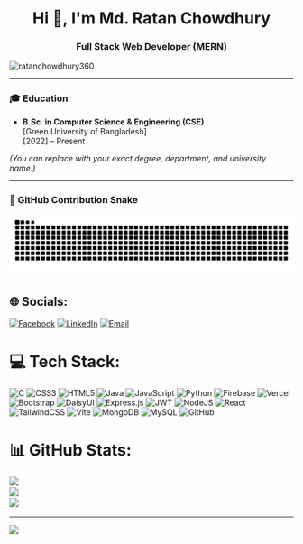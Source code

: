 <h1 align="center">Hi 👋, I'm Md. Ratan Chowdhury</h1>
<h3 align="center">Full Stack Web Developer (MERN)</h3>

<p align="left"> 
  <img src="https://komarev.com/ghpvc/?username=ratanchowdhury360&label=Profile%20views&color=0e75b6&style=flat" alt="ratanchowdhury360" /> 
</p>

---

### 🎓 Education
- **B.Sc. in Computer Science & Engineering (CSE)**  
  [Green University of Bangladesh]  
  [2022] – Present  

*(You can replace with your exact degree, department, and university name.)*

---
### 🐍 GitHub Contribution Snake
![snake gif](https://github.com/ratanchowdhury360/ratanchowdhury360/blob/output/github-contribution-grid-snake.svg)



## 🌐 Socials:
[![Facebook](https://img.shields.io/badge/Facebook-%231877F2.svg?logo=Facebook&logoColor=white)](https://facebook.com/ratanchowdhury360) 
[![LinkedIn](https://img.shields.io/badge/LinkedIn-%230077B5.svg?logo=linkedin&logoColor=white)](https://linkedin.com/in/ratanchowdhury360) 
[![Email](https://img.shields.io/badge/Email-D14836?logo=gmail&logoColor=white)](mailto:ratanchowdhury169@gmail.com) 

# 💻 Tech Stack:
![C](https://img.shields.io/badge/c-%2300599C.svg?style=for-the-badge&logo=c&logoColor=white) 
![CSS3](https://img.shields.io/badge/css3-%231572B6.svg?style=for-the-badge&logo=css3&logoColor=white) 
![HTML5](https://img.shields.io/badge/html5-%23E34F26.svg?style=for-the-badge&logo=html5&logoColor=white) 
![Java](https://img.shields.io/badge/java-%23ED8B00.svg?style=for-the-badge&logo=openjdk&logoColor=white) 
![JavaScript](https://img.shields.io/badge/javascript-%23323330.svg?style=for-the-badge&logo=javascript&logoColor=%23F7DF1E) 
![Python](https://img.shields.io/badge/python-3670A0?style=for-the-badge&logo=python&logoColor=ffdd54) 
![Firebase](https://img.shields.io/badge/firebase-%23039BE5.svg?style=for-the-badge&logo=firebase) 
![Vercel](https://img.shields.io/badge/vercel-%23000000.svg?style=for-the-badge&logo=vercel&logoColor=white) 
![Bootstrap](https://img.shields.io/badge/bootstrap-%238511FA.svg?style=for-the-badge&logo=bootstrap&logoColor=white) 
![DaisyUI](https://img.shields.io/badge/daisyui-5A0EF8?style=for-the-badge&logo=daisyui&logoColor=white) 
![Express.js](https://img.shields.io/badge/express.js-%23404d59.svg?style=for-the-badge&logo=express&logoColor=%2361DAFB) 
![JWT](https://img.shields.io/badge/JWT-black?style=for-the-badge&logo=JSON%20web%20tokens) 
![NodeJS](https://img.shields.io/badge/node.js-6DA55F?style=for-the-badge&logo=node.js&logoColor=white) 
![React](https://img.shields.io/badge/react-%2320232a.svg?style=for-the-badge&logo=react&logoColor=%2361DAFB) 
![TailwindCSS](https://img.shields.io/badge/tailwindcss-%2338B2AC.svg?style=for-the-badge&logo=tailwind-css&logoColor=white) 
![Vite](https://img.shields.io/badge/vite-%23646CFF.svg?style=for-the-badge&logo=vite&logoColor=white) 
![MongoDB](https://img.shields.io/badge/MongoDB-%234ea94b.svg?style=for-the-badge&logo=mongodb&logoColor=white) 
![MySQL](https://img.shields.io/badge/mysql-4479A1.svg?style=for-the-badge&logo=mysql&logoColor=white) 
![GitHub](https://img.shields.io/badge/github-%23121011.svg?style=for-the-badge&logo=github&logoColor=white)

# 📊 GitHub Stats:
![](https://github-readme-stats.vercel.app/api?username=ratanchowdhury360&theme=dark&hide_border=false&include_all_commits=true&count_private=true)<br/>
![](https://streak-stats.demolab.com?user=ratanchowdhury360&theme=dark&hide_border=false)<br/>
![](https://github-readme-stats.vercel.app/api/top-langs/?username=ratanchowdhury360&theme=dark&hide_border=false&include_all_commits=true&count_private=true&layout=compact)

---
[![](https://visitcount.itsvg.in/api?id=ratanchowdhury360&icon=0&color=0)](https://visitcount.itsvg.in)

<!-- Proudly created with GPRM ( https://gprm.itsvg.in ) -->
